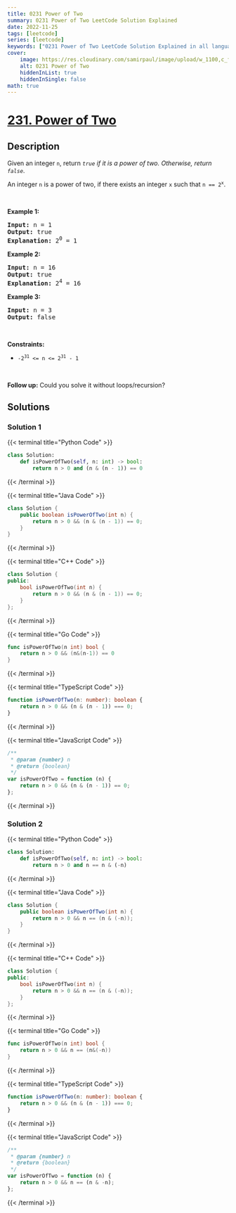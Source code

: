 ```yaml
---
title: 0231 Power of Two
summary: 0231 Power of Two LeetCode Solution Explained
date: 2022-11-25
tags: [leetcode]
series: [leetcode]
keywords: ["0231 Power of Two LeetCode Solution Explained in all languages", "0231 Power of Two", "LeetCode", "leetcode solution in Python3 C++ Java Go PHP Ruby Swift TypeScript Rust C# JavaScript C", "GeeksforGeeks", "InterviewBit", "Coding Ninjas", "HackerRank", "HackerEarth", "CodeChef", "TopCoder", "AlgoExpert", "freeCodeCamp", "Codeforces", "GitHub", "AtCoder", "Samir Paul"]
cover:
    image: https://res.cloudinary.com/samirpaul/image/upload/w_1100,c_fit,co_rgb:FFFFFF,l_text:Arial_75_bold:0231 Power of Two - Solution Explained/problem-solving.webp
    alt: 0231 Power of Two
    hiddenInList: true
    hiddenInSingle: false
math: true
---
```



# [231. Power of Two](https://leetcode.com/problems/power-of-two)


## Description

<p>Given an integer <code>n</code>, return <em><code>true</code> if it is a power of two. Otherwise, return <code>false</code></em>.</p>

<p>An integer <code>n</code> is a power of two, if there exists an integer <code>x</code> such that <code>n == 2<sup>x</sup></code>.</p>

<p>&nbsp;</p>
<p><strong class="example">Example 1:</strong></p>

<pre>
<strong>Input:</strong> n = 1
<strong>Output:</strong> true
<strong>Explanation: </strong>2<sup>0</sup> = 1
</pre>

<p><strong class="example">Example 2:</strong></p>

<pre>
<strong>Input:</strong> n = 16
<strong>Output:</strong> true
<strong>Explanation: </strong>2<sup>4</sup> = 16
</pre>

<p><strong class="example">Example 3:</strong></p>

<pre>
<strong>Input:</strong> n = 3
<strong>Output:</strong> false
</pre>

<p>&nbsp;</p>
<p><strong>Constraints:</strong></p>

<ul>
	<li><code>-2<sup>31</sup> &lt;= n &lt;= 2<sup>31</sup> - 1</code></li>
</ul>

<p>&nbsp;</p>
<strong>Follow up:</strong> Could you solve it without loops/recursion?

## Solutions

### Solution 1

<!-- tabs:start -->

{{< terminal title="Python Code" >}}
```python
class Solution:
    def isPowerOfTwo(self, n: int) -> bool:
        return n > 0 and (n & (n - 1)) == 0
```
{{< /terminal >}}

{{< terminal title="Java Code" >}}
```java
class Solution {
    public boolean isPowerOfTwo(int n) {
        return n > 0 && (n & (n - 1)) == 0;
    }
}
```
{{< /terminal >}}

{{< terminal title="C++ Code" >}}
```cpp
class Solution {
public:
    bool isPowerOfTwo(int n) {
        return n > 0 && (n & (n - 1)) == 0;
    }
};
```
{{< /terminal >}}

{{< terminal title="Go Code" >}}
```go
func isPowerOfTwo(n int) bool {
	return n > 0 && (n&(n-1)) == 0
}
```
{{< /terminal >}}

{{< terminal title="TypeScript Code" >}}
```ts
function isPowerOfTwo(n: number): boolean {
    return n > 0 && (n & (n - 1)) === 0;
}
```
{{< /terminal >}}

{{< terminal title="JavaScript Code" >}}
```js
/**
 * @param {number} n
 * @return {boolean}
 */
var isPowerOfTwo = function (n) {
    return n > 0 && (n & (n - 1)) == 0;
};
```
{{< /terminal >}}

<!-- tabs:end -->

### Solution 2

<!-- tabs:start -->

{{< terminal title="Python Code" >}}
```python
class Solution:
    def isPowerOfTwo(self, n: int) -> bool:
        return n > 0 and n == n & (-n)
```
{{< /terminal >}}

{{< terminal title="Java Code" >}}
```java
class Solution {
    public boolean isPowerOfTwo(int n) {
        return n > 0 && n == (n & (-n));
    }
}
```
{{< /terminal >}}

{{< terminal title="C++ Code" >}}
```cpp
class Solution {
public:
    bool isPowerOfTwo(int n) {
        return n > 0 && n == (n & (-n));
    }
};
```
{{< /terminal >}}

{{< terminal title="Go Code" >}}
```go
func isPowerOfTwo(n int) bool {
	return n > 0 && n == (n&(-n))
}
```
{{< /terminal >}}

{{< terminal title="TypeScript Code" >}}
```ts
function isPowerOfTwo(n: number): boolean {
    return n > 0 && (n & (n - 1)) === 0;
}
```
{{< /terminal >}}

{{< terminal title="JavaScript Code" >}}
```js
/**
 * @param {number} n
 * @return {boolean}
 */
var isPowerOfTwo = function (n) {
    return n > 0 && n == (n & -n);
};
```
{{< /terminal >}}

<!-- tabs:end -->

<!-- end -->
